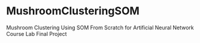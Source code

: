 # MushroomClusteringSOM

Mushroom Clustering Using SOM From Scratch for Artificial Neural Network Course Lab Final Project
